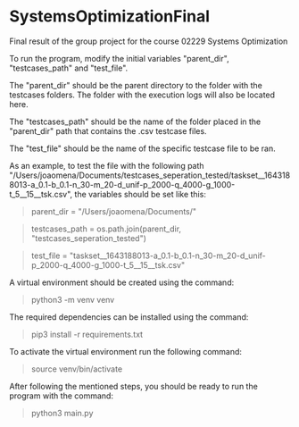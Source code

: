 # SystemsOptimizationFinal
Final result of the group project for the course 02229 Systems Optimization

To run the program, modify the initial variables "parent_dir", "testcases_path" and "test_file".

The "parent_dir" should be the parent directory to the folder with the testcases folders. The folder with the execution logs will also be located here.

The "testcases_path" should be the name of the folder placed in the "parent_dir" path that contains the .csv testcase files.

The "test_file" should be the name of the specific testcase file to be ran.

As an example, to test the file with the following path "/Users/joaomena/Documents/testcases_seperation_tested/taskset__1643188013-a_0.1-b_0.1-n_30-m_20-d_unif-p_2000-q_4000-g_1000-t_5__15__tsk.csv", the variables should be set like this:

> parent_dir = "/Users/joaomena/Documents/"

> testcases_path = os.path.join(parent_dir, "testcases_seperation_tested")

> test_file = "taskset__1643188013-a_0.1-b_0.1-n_30-m_20-d_unif-p_2000-q_4000-g_1000-t_5__15__tsk.csv"

A virtual environment should be created using the command:

> python3 -m venv venv  

The required dependencies can be installed using the command:

> pip3 install -r requirements.txt

To activate the virtual environment run the following command:

> source venv/bin/activate

After following the mentioned steps, you should be ready to run the program with the command:

> python3 main.py
